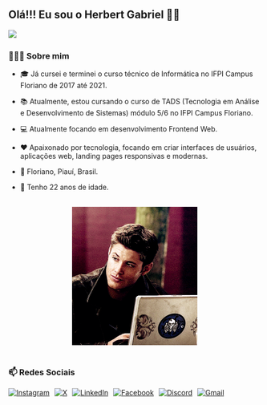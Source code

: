 ## Olá!!! Eu sou o Herbert Gabriel ✋🏽

<img src="front.avif" width="400">

### 🧑🏽‍💻 Sobre mim
- 🎓 Já cursei e terminei o curso técnico de Informática no IFPI Campus Floriano de 2017 até 2021.

- 📚 Atualmente, estou cursando o curso de TADS (Tecnologia em Análise e Desenvolvimento de Sistemas) módulo 5/6 no IFPI Campus Floriano.

- 💻 Atualmente focando em desenvolvimento Frontend Web.

- ❤️ Apaixonado por tecnologia, focando em criar interfaces de usuários, aplicações web, landing pages responsivas e modernas.

- 📍 Floriano, Piauí, Brasil.

- 🎂 Tenho 22 anos de idade.
<br>

<div style="text-align: center;">
<img src="dean.gif" width="250">
</div>
<br>

### 📫 Redes Sociais

<div style="display: flex; gap: 10px;">
    <a href="https://www.instagram.com/herbertg1010/">
        <img src="https://img.shields.io/badge/Instagram-%23E4405F.svg?style=for-the-badge&logo=Instagram&logoColor=white" alt="Instagram">
    </a>
    <a href="https://x.com/herbertg__">
        <img src="https://img.shields.io/badge/X-%23000000.svg?style=for-the-badge&logo=X&logoColor=white" alt="X">
    </a>
    <a href="https://www.linkedin.com/in/herbert-gabriel-989814157/">
        <img src="https://img.shields.io/badge/linkedin-%230077B5.svg?style=for-the-badge&logo=linkedin&logoColor=white" alt="LinkedIn">
    </a>
    <a href="https://www.facebook.com/herbertgabriel.alencar?locale=pt_BR">
        <img src="https://img.shields.io/badge/Facebook-%231877F2.svg?style=for-the-badge&logo=Facebook&logoColor=white" alt="Facebook">
    </a>
    <a href="https://discord.com/users/hagage.">
        <img src="https://img.shields.io/badge/Discord-%235865F2.svg?style=for-the-badge&logo=discord&logoColor=white" alt="Discord">
    </a>
    <a href="mailto:alencargabriel1010@gmail.com">
        <img src="https://img.shields.io/badge/Gmail-D14836?style=for-the-badge&logo=gmail&logoColor=white" alt="Gmail">
    </a>
</div>



